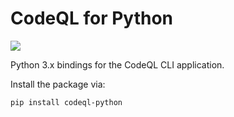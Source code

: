 CodeQL for Python
=================

[![](https://img.shields.io/pypi/v/codeql-python.svg)](https://pypi.python.org/pypi/codeql-python)

Python 3.x bindings for the CodeQL CLI application.

Install the package via:

```bash
pip install codeql-python
````
